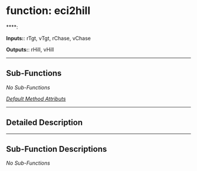 # function: eci2hill

****: 

**Inputs:**: rTgt,  vTgt,  rChase,  vChase

**Outputs:**: rHill, vHill

 ***

## Sub-Functions

*No Sub-Functions*

[*Default Method Attributs*](https://www.mathworks.com/help/matlab/matlab_oop/method-attributes.html)

 ***

## Detailed Description



 ***

## Sub-Function Descriptions

*No Sub-Functions*